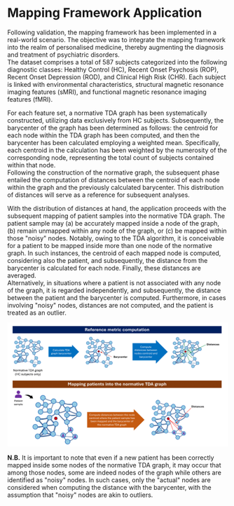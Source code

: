 # Mapping Framework Application
Following validation, the mapping framework has been implemented in a real-world scenario. The objective was to integrate the mapping framework into the realm of personalised medicine, thereby augmenting the diagnosis and treatment of psychiatric disorders.  
The dataset comprises a total of 587 subjects categorized into the following diagnostic classes: Healthy Control (HC), Recent Onset Psychosis (ROP), Recent Onset Depression (ROD), and Clinical High Risk (CHR). Each subject is linked with environmental characteristics, structural magnetic resonance imaging features (sMRI), and functional magnetic resonance imaging features (fMRI).  

For each feature set, a normative TDA graph has been systematically constructed, utilizing data exclusively from HC subjects. Subsequently, the barycenter of the graph has been determined as follows: the centroid for each node within the TDA graph has been computed, and then the barycenter has been calculated employing a weighted mean. Specifically, each centroid in the calculation has been weighted by the numerosity of the corresponding node, representing the total count of subjects contained within that node.  
Following the construction of the normative graph, the subsequent phase entailed the computation of distances between the centroid of each node within the graph and the previously calculated barycenter. This distribution of distances will serve as a reference for subsequent analyses.

With the distribution of distances at hand, the application proceeds with the subsequent mapping of patient samples into the normative TDA graph. The patient sample may (a) be accurately mapped inside a node of the graph, (b) remain unmapped within any node of the graph, or (c) be mapped within those "noisy" nodes. Notably, owing to the TDA algorithm, it is conceivable for a patient to be mapped inside more than one node of the normative graph. In such instances, the centroid of each mapped node is computed, considering also the patient, and subsequently, the distance from the barycenter is calculated for each node. Finally, these distances are averaged.  
Alternatively, in situations where a patient is not associated with any node of the graph, it is regarded independently, and subsequently, the distance between the patient and the barycenter is computed. Furthermore, in cases involving "noisy" nodes, distances are not computed, and the patient is treated as an outlier. 

![Mapping Framework application](/Images/framework_application.png)


**N.B.** It is important to note that even if a new patient has been correctly mapped inside some nodes of the normative TDA graph, it may occur that among those nodes, some are indeed nodes of the graph while others are identified as "noisy" nodes. In such cases, only the "actual" nodes are considered when computing the distance with the barycenter, with the assumption that "noisy" nodes are akin to outliers.
